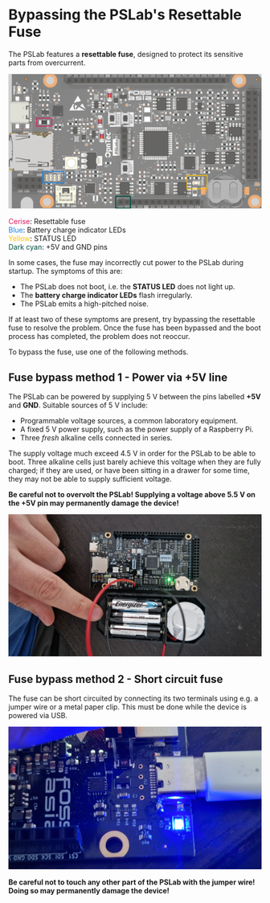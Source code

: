 # Bypassing the PSLab's Resettable Fuse

The PSLab features a __resettable fuse__, designed to protect its sensitive parts from overcurrent.

![PSLab drawing with relevant parts highlighted](pslab_drawing.png 'Figure 1')

<span style="color:#D81B60">Cerise</span>: Resettable fuse\
<span style="color:#1E88E5">Blue</span>: Battery charge indicator LEDs\
<span style="color:#FFC107">Yellow</span>: STATUS LED\
<span style="color:#004D40">Dark cyan</span>: +5V and GND pins

In some cases, the fuse may incorrectly cut power to the PSLab during startup. The symptoms of this are:

- The PSLab does not boot, i.e. the __STATUS LED__ does not light up.
- The __battery charge indicator LEDs__ flash irregularly.
- The PSLab emits a high-pitched noise.

If at least two of these symptoms are present, try bypassing the resettable fuse to resolve the problem. Once the fuse has been bypassed and the boot process has completed, the problem does not reoccur.

To bypass the fuse, use one of the following methods.

## Fuse bypass method 1 - Power via +5V line

The PSLab can be powered by supplying 5 V between the pins labelled __+5V__ and __GND__. Suitable sources of 5 V include:

- Programmable voltage sources, a common laboratory equipment.
- A fixed 5 V power supply, such as the power supply of a Raspberry Pi.
- Three _fresh_ alkaline cells connected in series.

The supply voltage much exceed 4.5 V in order for the PSLab to be able to boot. Three alkaline cells just barely achieve this voltage when they are fully charged; if they are used, or have been sitting in a drawer for some time, they may not be able to supply sufficient voltage.

__Be careful not to overvolt the PSLab! Supplying a voltage above 5.5 V on the +5V pin may permanently damage the device!__

![PSLab powered by three alkaline cells](alkaline.jpg 'Figure 2')

## Fuse bypass method 2 - Short circuit fuse

The fuse can be short circuited by connecting its two terminals using e.g. a jumper wire or a metal paper clip. This must be done while the device is powered via USB.

![Resettable fuse short circuited by jumper wire](short.jpg 'Figure 3')

__Be careful not to touch any other part of the PSLab with the jumper wire! Doing so may permanently damage the device!__
